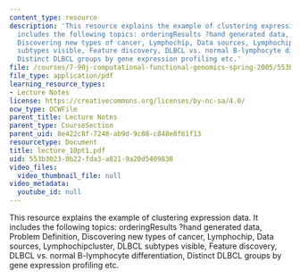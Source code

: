 ```yaml
---
content_type: resource
description: 'This resource explains the example of clustering expression data. It
  includes the following topics: orderingResults ?hand generated data, Problem Definition,
  Discovering new types of cancer, Lymphochip, Data sources, Lymphochipcluster, DLBCL
  subtypes visible, Feature discovery, DLBCL vs. normal B-lymphocyte differentiation,
  Distinct DLBCL groups by gene expression profiling etc.'
file: /courses/7-90j-computational-functional-genomics-spring-2005/553b30230b22fda3a8219a20d5409838_lecture_10pt1.pdf
file_type: application/pdf
learning_resource_types:
- Lecture Notes
license: https://creativecommons.org/licenses/by-nc-sa/4.0/
ocw_type: OCWFile
parent_title: Lecture Notes
parent_type: CourseSection
parent_uid: 8e422c8f-7248-ab9d-9c08-c848e8f61f13
resourcetype: Document
title: lecture_10pt1.pdf
uid: 553b3023-0b22-fda3-a821-9a20d5409838
video_files:
  video_thumbnail_file: null
video_metadata:
  youtube_id: null
---
```

This resource explains the example of clustering expression data. It includes the following topics: orderingResults ?hand generated data, Problem Definition, Discovering new types of cancer, Lymphochip, Data sources, Lymphochipcluster, DLBCL subtypes visible, Feature discovery, DLBCL vs. normal B-lymphocyte differentiation, Distinct DLBCL groups by gene expression profiling etc.